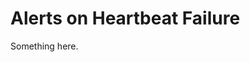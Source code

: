 [title]: # (Alerts on Heartbeat Failure)
[tags]: # (XXX)
[priority]: # (3964)
# Alerts on Heartbeat Failure
Something here.
